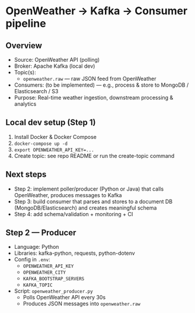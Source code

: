# OpenWeather → Kafka → Consumer pipeline

## Overview
- Source: OpenWeather API (polling)
- Broker: Apache Kafka (local dev)
- Topic(s):
  - `openweather.raw` — raw JSON feed from OpenWeather
- Consumers: (to be implemented) — e.g., process & store to MongoDB / Elasticsearch / S3
- Purpose: Real-time weather ingestion, downstream processing & analytics

## Local dev setup (Step 1)
1. Install Docker & Docker Compose
2. `docker-compose up -d`
3. `export OPENWEATHER_API_KEY=...`
4. Create topic: see repo README or run the create-topic command

## Next steps
- Step 2: implement poller/producer (Python or Java) that calls OpenWeather, produces messages to Kafka
- Step 3: build consumer that parses and stores to a document DB (MongoDB/Elasticsearch) and creates meaningful schema
- Step 4: add schema/validation + monitoring + CI

## Step 2 — Producer

- Language: Python
- Libraries: kafka-python, requests, python-dotenv
- Config in `.env`:
  - `OPENWEATHER_API_KEY`
  - `OPENWEATHER_CITY`
  - `KAFKA_BOOTSTRAP_SERVERS`
  - `KAFKA_TOPIC`
- Script: `openweather_producer.py`
  - Polls OpenWeather API every 30s
  - Produces JSON messages into `openweather.raw`
